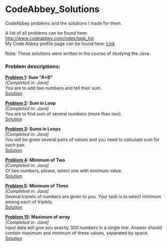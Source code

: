 CodeAbbey_Solutions
===================

CodeAbbey problems and the solutions I made for them.

A list of all problems can be found here: http://www.codeabbey.com/index/task_list
<BR>
My Code Abbey profile page can be found here: <a href="http://www.codeabbey.com/index/user_profile/bearkruts-2">Link</a>
<BR>

Note: These solutions were written in the course of studying the Java.

<h3>Problem descriptions:</h3>


<strong><a href="http://www.codeabbey.com/index/task_view/sum-of-two">Problem 1</a>: Sum "A+B"</strong>
<BR>
<i>[Completed in: Java]</i>
<BR>
You are to add two numbers and tell their sum. 
<BR>
<a href="https://github.com/BearKruts/CodeAbbey/blob/master/SumAPlusB.java">Solution</a>

<strong><a href="http://www.codeabbey.com/index/task_view/sum-in-loop">Problem 2</a>: Sum in Loop</strong>
<BR>
<i>[Completed in: Java]</i>
<BR>
You are to find sum of several numbers (more than two).
<BR>
<a href="https://github.com/BearKruts/CodeAbbey/blob/master/SumInLoop.java">Solution</a>

<strong><a href="http://www.codeabbey.com/index/task_view/sums-in-loop">Problem 3</a>: Sums in Loops</strong>
<BR>
<i>[Completed in: Java]</i>
<BR>
You will be given several pairs of values and you need to calculate sum for each pair. 
<BR>
<a href="https://github.com/BearKruts/CodeAbbey/blob/master/SumsInLoop.java">Solution</a>

<strong><a href="http://www.codeabbey.com/index/task_view/min-of-two">Problem 4</a>: Minimum of Two</strong>
<BR>
<i>[Completed in: Java]</i>
<BR>
Of two numbers, please, select one with minimum value.
<BR>
<a href="https://github.com/BearKruts/CodeAbbey/blob/master/MinimumOfTwo.java">Solution</a>

<strong><a href="http://www.codeabbey.com/index/task_view/min-of-three">Problem 5</a>: Minimum of Three</strong>
<BR>
<i>[Completed in: Java]</i>
<BR>
Several triplets of numbers are given to you. Your task is to select minimum among each of triplets.
<BR>
<a href="https://github.com/BearKruts/CodeAbbey/blob/master/MinimumOfThree.java">Solution</a>

<strong><a href="http://www.codeabbey.com/index/task_view/maximum-of-array">Problem 15</a>: Maximum of array</strong>
<BR>
<i>[Completed in: Java]</i>
<BR>
Input data will give you exactly 300 numbers in a single line.
Answer should contain maximum and minimum of these values, separated by space.
<BR>
<a href="https://github.com/BearKruts/CodeAbbey/blob/master/MaximumOfArray.java">Solution</a>